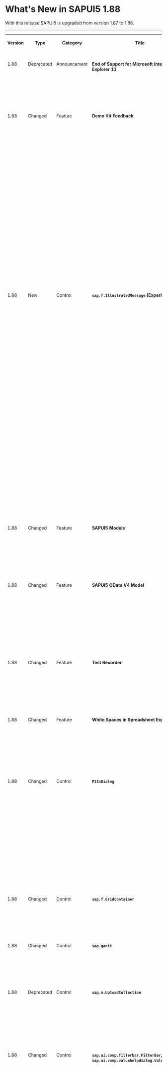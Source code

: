 <!-- loioe15a206e5463440eb1f49e8107c6f79c -->

# What's New in SAPUI5 1.88

With this release SAPUI5 is upgraded from version 1.87 to 1.88.



****


<table>
<tr>
<th valign="top">

Version

</th>
<th valign="top">

Type

</th>
<th valign="top">

Category

</th>
<th valign="top">

Title

</th>
<th valign="top">

Description

</th>
<th valign="top">

Action

</th>
<th valign="top">

Available as of

</th>
</tr>
<tr>
<td valign="top">

1.88 

</td>
<td valign="top">

Deprecated 

</td>
<td valign="top">

Announcement 

</td>
<td valign="top">

**End of Support for Microsoft Internet Explorer 11** 

</td>
<td valign="top">

**End of Support for Microsoft Internet Explorer 11**

Starting with version 1.88, SAPUI5 no longer supports Microsoft Internet Explorer 11. For more information, see [SAPUI5 Support Status for Microsoft Internet Explorer 11](../02_Read-Me-First/browser-and-platform-support-74b59ef.md#loio74b59efa0eef48988d3b716bd0ecc933__MS_IE).

<sub>Deprecated•Announcement•Info Only•1.88</sub>

</td>
<td valign="top">

Info Only

</td>
<td valign="top">

2021-03-25

</td>
</tr>
<tr>
<td valign="top">

1.88 

</td>
<td valign="top">

Changed 

</td>
<td valign="top">

Feature 

</td>
<td valign="top">

**Demo Kit Feedback** 

</td>
<td valign="top">

**Demo Kit Feedback**

Thank you all for using the Demo Kit feedback function! We have received many comments and suggestions about the different Demo Kit functionalities and we are considering all of them. Please continue providing your valuable feedback, and we will continue to implement it.

We have improved the following Demo Kit areas:

-   You can now choose to view the whole Demo Kit app in dark or light mode. We have added an *Appearance* setting in the *More Information* menu. If you choose Auto, the mode is based on your OS settings.

-   We have improved the readability of the *Known direct subclasses* popover in the *API Reference*. The subclasses are displayed in a list with only one item per row. It is now easier to browse through the numerous subclasses of base controls, such as `sap.ui.core.Control`.Check it out in the [API Reference](https://ui5.sap.com/#/api/sap.ui.core.Control).

-   You can now use the new [Ctrl\] + [Shift\] + [F\]  shortcut combination to directly enable the global search functionality and start typing without the need to select the search field.

-   We have improved the appearance of long API names, such as methods and aggregations, in the *API Reference* so that they are no longer truncated.


<sub>Changed•Feature•Info Only•1.88</sub>

</td>
<td valign="top">

Info Only 

</td>
<td valign="top">

2021-03-25

</td>
</tr>
<tr>
<td valign="top">

1.88 

</td>
<td valign="top">

New 

</td>
<td valign="top">

Control 

</td>
<td valign="top">

**`sap.f.IllustratedMessage` \(Experimental\)** 

</td>
<td valign="top">

**`sap.f.IllustratedMessage` \(Experimental\)**

Empty states are moments in the user experience where there’s no data to display. Success states are occasions to celebrate and reward a user’s special accomplishment or the completion of an important task. The new `IllustratedMessage` control is the recommended combination of a solution-oriented message, an engaging illustration, and conversational tone to better communicate empty or success states.

![](images/Illustrated_Message_WN_46b68bf.png)

For more information, see the [API Reference](https://ui5.sap.com/#/api/sap.f.IllustratedMessage) and the [Samples](https://ui5.sap.com/#/entity/sap.f.IllustratedMessage).

<sub>New•Control•Info Only•1.88</sub>

</td>
<td valign="top">

Info Only 

</td>
<td valign="top">

2021-03-25

</td>
</tr>
<tr>
<td valign="top">

1.88 

</td>
<td valign="top">

Changed 

</td>
<td valign="top">

Feature 

</td>
<td valign="top">

**SAPUI5 Models** 

</td>
<td valign="top">

**SAPUI5 Models**

The new version of SAPUI5 introduces a new `sap.ui.model.Binding#getResolvedPath` method, which provides the resolved path for a binding's path and context. The method can be used with all bindings. For more information, see the [API Reference](https://ui5.sap.com/#/api/sap.ui.model.Binding/methods/getResolvedPath).

<sub>Changed•Feature•Info Only•1.88</sub>

</td>
<td valign="top">

Info Only 

</td>
<td valign="top">

2021-03-25

</td>
</tr>
<tr>
<td valign="top">

1.88 

</td>
<td valign="top">

Changed 

</td>
<td valign="top">

Feature 

</td>
<td valign="top">

**SAPUI5 OData V4 Model** 

</td>
<td valign="top">

**SAPUI5 OData V4 Model**

If you use a list binding for an OData V4 model and have specified a list of groupable properties in the `groupLevels` array of the `$$aggregation` list binding parameter, you can now use the `sap.ui.model.odata.v4.ODataListBinding#getDownloadUrl` method to obtain the URL for the leaf level data.

For more information, see [OData V4 Model](../04_Essentials/odata-v4-model-5de13cf.md), the [API Reference](https://ui5.sap.com/#/api/sap.ui.model.odata.v4), and the [Samples](https://ui5.sap.com/#/entity/sap.ui.model.odata.v4.ODataModel).

<sub>Changed•Feature•Info Only•1.88</sub>

</td>
<td valign="top">

Info Only 

</td>
<td valign="top">

2021-03-25

</td>
</tr>
<tr>
<td valign="top">

1.88 

</td>
<td valign="top">

Changed 

</td>
<td valign="top">

Feature 

</td>
<td valign="top">

**Test Recorder** 

</td>
<td valign="top">

**Test Recorder**

We've introduced the option to generate code snippets with assertions. Assertions verify that the selected property will have exactly the same value during the test as it does at the moment of recording. For more information, see [Test Recorder](../04_Essentials/test-recorder-2535ef9.md).

<sub>Changed•Feature•Info Only•1.88</sub>

</td>
<td valign="top">

Info Only 

</td>
<td valign="top">

2021-03-25

</td>
</tr>
<tr>
<td valign="top">

1.88 

</td>
<td valign="top">

Changed 

</td>
<td valign="top">

Feature 

</td>
<td valign="top">

**White Spaces in Spreadsheet Export** 

</td>
<td valign="top">

**White Spaces in Spreadsheet Export**

Leading and trailing white spaces are now also taken into account during the spreadsheet export and are shown in the generated spreadsheet.

For more information, see [Spreadsheet Export](../04_Essentials/spreadsheet-export-2691788.md), the [API Reference](https://ui5.sap.com/#/api/sap.ui.export.Spreadsheet/overview), and the [Samples](https://ui5.sap.com/#/entity/sap.ui.export.Spreadsheet).

<sub>Changed•Feature•Info Only•1.88</sub>

</td>
<td valign="top">

Info Only 

</td>
<td valign="top">

2021-03-25

</td>
</tr>
<tr>
<td valign="top">

1.88 

</td>
<td valign="top">

Changed 

</td>
<td valign="top">

Control 

</td>
<td valign="top">

**`P13nDialog`** 

</td>
<td valign="top">

**`P13nDialog`**

We've visually modified the filter tab of the table personalization dialog, or `P13nDialog`, to align it with the latest changes in the `ValueHelpDialog` *Define Conditions* tab. In the new design, the *Include* and *Exclude* operations are displayed in the same dropdown as group headers. The type of dropdown has been changed from `sap.m.Select` to `sap.m.ComboBox` since `sap.m.Select` doesn't have group headers. For more information, see the [Sample](https://ui5.sap.com/#/entity/sap.ui.comp.smartfilterbar.SmartFilterBar/sample/sap.ui.comp.sample.smartfilterbar.example1).

> ### Note:  
> If you have tests that depend on the presence of the exclude operations dropdown or the `sap.m.Select` control, you must adapt them accordingly.

<sub>Changed•Control•Info Only•1.88</sub>

</td>
<td valign="top">

Info Only 

</td>
<td valign="top">

2021-03-25

</td>
</tr>
<tr>
<td valign="top">

1.88 

</td>
<td valign="top">

Changed 

</td>
<td valign="top">

Control 

</td>
<td valign="top">

**`sap.f.GridContainer`** 

</td>
<td valign="top">

**`sap.f.GridContainer`**

We have added a new `columnsChange` event, fired when the count of grid columns changes. For more information, see the [API Reference](https://ui5.sap.com/#/api/sap.f.GridContainer) and the [Sample](https://ui5.sap.com/#/entity/sap.f.GridContainer/sample/sap.f.sample.GridContainer).

<sub>Changed•Control•Info Only•1.88</sub>

</td>
<td valign="top">

Info Only 

</td>
<td valign="top">

2021-03-25

</td>
</tr>
<tr>
<td valign="top">

1.88 

</td>
<td valign="top">

Changed 

</td>
<td valign="top">

Control 

</td>
<td valign="top">

**`sap.gantt`** 

</td>
<td valign="top">

**`sap.gantt`**

We have improved the usability of the Gantt chart with the large interval/label always visible on the time axis. For more information, see the [API Reference](https://ui5.sap.com/#/api/sap.gantt.misc.AxisTime) and the [Sample](https://ui5.sap.com/#/entity/sap.gantt.simple.GanttChartWithTable).

<sub>Changed•Control•Info Only•1.88</sub>

</td>
<td valign="top">

Info Only 

</td>
<td valign="top">

2021-03-25

</td>
</tr>
<tr>
<td valign="top">

1.88 

</td>
<td valign="top">

Deprecated 

</td>
<td valign="top">

Control 

</td>
<td valign="top">

**`sap.m.UploadCollection`** 

</td>
<td valign="top">

**`sap.m.UploadCollection`**

As of version 1.88, the `UploadCollection` control is deprecated. You can use the `UploadSet` \(`sap.m.upload.UploadSet`\) control that has better handling of headers and requests, unified behavior of instant and deferred uploads, as well as improved progress indication. For more information, see the [API Reference](https://ui5.sap.com/#/api/sap.m.upload.UploadSet).

<sub>Deprecated•Control•Info Only•1.88</sub>

</td>
<td valign="top">

Info Only 

</td>
<td valign="top">

2021-03-25

</td>
</tr>
<tr>
<td valign="top">

1.88 

</td>
<td valign="top">

Changed 

</td>
<td valign="top">

Control 

</td>
<td valign="top">

**`sap.ui.comp.filterbar.FilterBar`, `sap.ui.comp.valuehelpdialog.ValueHelpDialog`** 

</td>
<td valign="top">

**`sap.ui.comp.filterbar.FilterBar`, `sap.ui.comp.valuehelpdialog.ValueHelpDialog`**

We have introduced several small visual changes:

-   To comply with the design guidelines, the *Go* button of the `FilterBar` now comes before *Show Filter Bar*/*Hide Filter Bar* in the header toolbar.

-   In the `ValueHelpDialog` with a filter bar, if there are more than 8 filters, clicking on the *Show Filters* button now displays only 7 filters and a *Show All Filters* button. To see all filters, you need to click *Show All Filters*. There is no option to hide all filters. If you close and reopen the `ValueHelpDialog`, you will again see 7 filters.

-   On a mobile device, when `ValueHelpDialog` has only the *Define Conditions* tab or only the *Search and Select* tab, the tab now opens directly. We have removed the intermediate step where you had to click on a list that opened the *Define Conditions* and *Search and Select* dialogs.

For more information, see the [Samples](https://ui5.sap.com/#/entity/sap.ui.comp.valuehelpdialog.ValueHelpDialog).

> ### Note:  
> If you have OPA tests that depend on the previous states of these controls, you must adapt the tests accordingly.

<sub>Changed•Control•Info Only•1.88</sub>

</td>
<td valign="top">

Info Only 

</td>
<td valign="top">

2021-03-25

</td>
</tr>
<tr>
<td valign="top">

1.88 

</td>
<td valign="top">

Changed 

</td>
<td valign="top">

Control 

</td>
<td valign="top">

**`sap.ui.comp.smartfield.SmartField`, `sap.ui.comp.smartfilterbar.SmartFilterBar`** 

</td>
<td valign="top">

**`sap.ui.comp.smartfield.SmartField`, `sap.ui.comp.smartfilterbar.SmartFilterBar`**

We've introduced the highlighting of search suggestions of the `SmartField` and `SmartFilterBar` based on the `TypeAhead` functionality. This feature makes it easier to find the desired value in the suggestions. For more information, see the [SmartField Sample](https://ui5.sap.com/#/entity/sap.ui.comp.smartfield.SmartField/sample/sap.ui.comp.sample.smartfield.TextInEditModeSource) and the [SmartFilterBar Sample](https://ui5.sap.com/#/entity/sap.ui.comp.smartfilterbar.SmartFilterBar/sample/sap.ui.comp.sample.smartfilterbar.example1).

<sub>Changed•Control•Info Only•1.88</sub>

</td>
<td valign="top">

Info Only 

</td>
<td valign="top">

2021-03-25

</td>
</tr>
<tr>
<td valign="top">

1.88 

</td>
<td valign="top">

Changed 

</td>
<td valign="top">

Control 

</td>
<td valign="top">

**`sap.ui.comp.smartfield.SmartField`** 

</td>
<td valign="top">

**`sap.ui.comp.smartfield.SmartField`**

We've introduced a new property, `fixedValueListValidationEnabled`, to turn off the handling of incorrect values in the `ComboBox` feature. The default value of the property is `false`. If it’s set to `true`, a standard validation for `sap.m.ComboBox` is performed. For more information, see the [API Reference](https://ui5.sap.com/#/api/sap.ui.comp.smartfield.SmartField).

<sub>Changed•Control•Info Only•1.88</sub>

</td>
<td valign="top">

Info Only 

</td>
<td valign="top">

2021-03-25

</td>
</tr>
<tr>
<td valign="top">

1.88 

</td>
<td valign="top">

Changed 

</td>
<td valign="top">

Control 

</td>
<td valign="top">

**`sap.ui.comp.smartform.SmartForm`** 

</td>
<td valign="top">

**`sap.ui.comp.smartform.SmartForm`**

We've introduced a new control called `SemanticGroupElement` to handle the logic of semantically connected fields in the `SmartForm`. In `edit` mode, semantically connected fields are rendered as input fields with delimiters in between. In `display` mode, they behave as a single text. Note that this functionality is restricted only to string fields. It's not applicable to URLs, or the `ObjectStatus` or `ObjectIdentifier` controls.

The maximum number of fields that can be separated by a delimiter is three. The default delimiter is "/". In the `SmartForm`, you can use both `SemanticGroupElement` and `GroupElement` in one and the same Group or separated in different Groups.

For more information, see the [API Reference](https://ui5.sap.com/#/api/sap.ui.comp.smartform.SemanticGroupElement).

<sub>Changed•Control•Info Only•1.88</sub>

</td>
<td valign="top">

Info Only 

</td>
<td valign="top">

2021-03-25

</td>
</tr>
<tr>
<td valign="top">

1.88 

</td>
<td valign="top">

Changed 

</td>
<td valign="top">

Control 

</td>
<td valign="top">

**`sap.ui.comp.smarttable.SmartTable`** 

</td>
<td valign="top">

**`sap.ui.comp.smarttable.SmartTable`**

We have improved the usability and accessibility of column resizing for the responsive table. For example, we have added resize handles and keyboard shortcuts in the table. For more information, see the [API Reference](https://ui5.sap.com/#/api/sap.ui.comp.smarttable.SmartTable%23methods/getEnableAutoColumnWidth) and the [Sample](https://ui5.sap.com/#/entity/sap.ui.comp.smarttable.SmartTable/sample/sap.ui.comp.sample.smarttable.mtable).

![](images/WN188_Resizing_c879acc.png)

<sub>Changed•Control•Info Only•1.88</sub>

</td>
<td valign="top">

Info Only 

</td>
<td valign="top">

2021-03-25

</td>
</tr>
<tr>
<td valign="top">

1.88 

</td>
<td valign="top">

Changed 

</td>
<td valign="top">

Control 

</td>
<td valign="top">

**`sap.ui.integration.widgets.Card`** 

</td>
<td valign="top">

**`sap.ui.integration.widgets.Card`**

-   To improve the loading performance of Integration cards, we have added a new `Auto` value to the `dataMode` \(experimental\) property. It sets the card to start the manifest processing only when the card is in the viewport. For more information, see the [Sample](https://ui5.sap.com/#/entity/sap.ui.integration.widgets.Card/sample/sap.ui.integration.sample.LazyLoading) and the [Integrate](https://ui5.sap.com/test-resources/sap/ui/integration/demokit/cardExplorer/webapp/index.html#/integrate/api) section in the Card Explorer.
-   In Calendar card, using the new `actions` \(experimental\) property, you can now define an action for each calendar item. A possible use case is when you want to provide a link for an online event or application. For more information, see the [Sample](https://ui5.sap.com/test-resources/sap/ui/integration/demokit/cardExplorer/webapp/index.html#/explore/calendar/calendar) and the [Calendar Card](https://ui5.sap.com/test-resources/sap/ui/integration/demokit/cardExplorer/webapp/index.html#/learn/types/calendar) section in the Card Explorer.

-   Actions can now also be used as column entries in the Table card and as group entries in the Object card. For more information, see the [Table Card](https://ui5.sap.com/test-resources/sap/ui/integration/demokit/cardExplorer/webapp/index.html#/learn/types/table) and the [Object Card](https://ui5.sap.com/test-resources/sap/ui/integration/demokit/cardExplorer/webapp/index.html#/learn/types/object) sections in the Card Explorer


<sub>Changed•Control•Info Only•1.88</sub>

</td>
<td valign="top">

Info Only 

</td>
<td valign="top">

2021-03-25

</td>
</tr>
<tr>
<td valign="top">

1.88 

</td>
<td valign="top">

Changed 

</td>
<td valign="top">

Control 

</td>
<td valign="top">

**`sap.ui.unified.Currency`** 

</td>
<td valign="top">

**`sap.ui.unified.Currency`**

As an app developer you can now define custom currency names with a length of up to 5 symbols and values with a larger number of digits after the decimal point. If not explicitly set, the default maximal precision is decided based on the number of digits after the decimal point. For more information, see the [Sample](https://ui5.sap.com/#/entity/sap.ui.unified.Currency/sample/sap.ui.unified.sample.Currency).

<sub>Changed•Control•Info Only•1.88</sub>

</td>
<td valign="top">

Info Only 

</td>
<td valign="top">

2021-03-25

</td>
</tr>
<tr>
<td valign="top">

1.88 

</td>
<td valign="top">

Changed 

</td>
<td valign="top">

SAP Fiori Elements 

</td>
<td valign="top">

**SAP Fiori elements for OData V2 and SAP Fiori elements for OData V4** 

</td>
<td valign="top">

**SAP Fiori elements for OData V2 and SAP Fiori elements for OData V4**

The following changes and new features are available for SAP Fiori elements for OData V2 and SAP Fiori elements for OData V4:

-   End users now get the sort and filter options in the column header of columns annotated with `UI.DataFieldForAnnotation` in grid, analytical, and tree tables.
-   Application developers can customize the width of columns defined in the line items of a list report and object page using the UI annotation `com.sap.vocabularies.HTML5.v1.CssDefaults`. For more information, see [Setting the Default Column Width](../06_SAP_Fiori_Elements/setting-the-default-column-width-a765253.md).

<sub>Changed•SAP Fiori Elements•Info Only•1.88</sub>

</td>
<td valign="top">

Info Only 

</td>
<td valign="top">

2021-03-25

</td>
</tr>
<tr>
<td valign="top">

1.88 

</td>
<td valign="top">

Changed 

</td>
<td valign="top">

SAP Fiori Elements 

</td>
<td valign="top">

**SAP Fiori elements for OData V2** 

</td>
<td valign="top">

**SAP Fiori elements for OData V2**

The following changes and new features are available for SAP Fiori elements for OData V2:

-   Application developers can now add two tables in a subsection of an object page. The tables in the subsection adjust their respective widths depending on the available screen size. For more information, see [Adding Two Tables in a Subsection](../06_SAP_Fiori_Elements/adding-two-tables-in-a-subsection-17564c2.md).
-   Overview pages now support horizontal bar charts. For more information, see [Bar Chart Card](../06_SAP_Fiori_Elements/bar-chart-card-95f6aeb.md).
-   Analytical list pages now provide visual indication of the item that is shown on the object page.

<sub>Changed•SAP Fiori Elements•Info Only•1.88</sub>

</td>
<td valign="top">

Info Only 

</td>
<td valign="top">

2021-03-25

</td>
</tr>
<tr>
<td valign="top">

1.88 

</td>
<td valign="top">

Changed 

</td>
<td valign="top">

SAP Fiori Elements 

</td>
<td valign="top">

**SAP Fiori elements for OData V4** 

</td>
<td valign="top">

**SAP Fiori elements for OData V4**

The following changes and new features are available for SAP Fiori elements for OData V4:

-   Application developers can now use side effects in the list report to refresh multiple lists from different entity sets. For more information, see [Side Effects](../06_SAP_Fiori_Elements/side-effects-18b17bd.md) and [Side Effect Annotations: Examples](../06_SAP_Fiori_Elements/side-effect-annotations-examples-61cf21d.md).
-   Application developers can now add a custom filter field, based on a field defined on the client side whose values depend on entity properties from the OData service. For more information, see [Adding Custom Fields to the Filter Bar](../06_SAP_Fiori_Elements/adding-custom-fields-to-the-filter-bar-5fb9f57.md).
-   Application developers can now use multiple value help dialogs. For more information, see [Field Help](../06_SAP_Fiori_Elements/field-help-a5608ea.md).
-   Charts are now also supported for entity sets based on custom aggregations in the back end. For more information, see [Configuring Charts](../06_SAP_Fiori_Elements/configuring-charts-653ed0f.md).
-   Listing actions \(custom actions from the manifest and actions from annotations\) as menu buttons is now also possible for form actions. For more information, see [Actions](../06_SAP_Fiori_Elements/actions-cbf16c5.md).
-   Application developers can now define their own field length for multi-line text fields. For more information, see [Different Representations of a Field](../06_SAP_Fiori_Elements/different-representations-of-a-field-c18ada4.md).

<sub>Changed•SAP Fiori Elements•Info Only•1.88</sub>

</td>
<td valign="top">

Info Only 

</td>
<td valign="top">

2021-03-25

</td>
</tr>
</table>

**Related Information**  


[What's New in SAPUI5 1.124](what-s-new-in-sapui5-1-124-7f77c3f.md "With this release SAPUI5 is upgraded from version 1.123 to 1.124.")

[What's New in SAPUI5 1.123](what-s-new-in-sapui5-1-123-9d00ac7.md "With this release SAPUI5 is upgraded from version 1.122 to 1.123.")

[What's New in SAPUI5 1.122](what-s-new-in-sapui5-1-122-5d078da.md "With this release SAPUI5 is upgraded from version 1.121 to 1.122.")

[What's New in SAPUI5 1.121](what-s-new-in-sapui5-1-121-91a4a2f.md "With this release SAPUI5 is upgraded from version 1.120 to 1.121.")

[What's New in SAPUI5 1.120](what-s-new-in-sapui5-1-120-2359b63.md "With this release SAPUI5 is upgraded from version 1.119 to 1.120.")

[What's New in SAPUI5 1.119](what-s-new-in-sapui5-1-119-0b1903a.md "With this release SAPUI5 is upgraded from version 1.118 to 1.119.")

[What's New in SAPUI5 1.118](what-s-new-in-sapui5-1-118-3eecbde.md "With this release SAPUI5 is upgraded from version 1.117 to 1.118.")

[What's New in SAPUI5 1.117](what-s-new-in-sapui5-1-117-029d3b4.md "With this release SAPUI5 is upgraded from version 1.116 to 1.117.")

[What's New in SAPUI5 1.116](what-s-new-in-sapui5-1-116-ebd6f34.md "With this release SAPUI5 is upgraded from version 1.115 to 1.116.")

[What's New in SAPUI5 1.115](what-s-new-in-sapui5-1-115-409fde8.md "With this release SAPUI5 is upgraded from version 1.114 to 1.115.")

[What's New in SAPUI5 1.114](what-s-new-in-sapui5-1-114-890fce1.md "With this release SAPUI5 is upgraded from version 1.113 to 1.114.")

[What's New in SAPUI5 1.113](what-s-new-in-sapui5-1-113-a9553fe.md "With this release SAPUI5 is upgraded from version 1.112 to 1.113.")

[What's New in SAPUI5 1.112](what-s-new-in-sapui5-1-112-34afc69.md "With this release SAPUI5 is upgraded from version 1.111 to 1.112.")

[What's New in SAPUI5 1.111](what-s-new-in-sapui5-1-111-7a67837.md "With this release SAPUI5 is upgraded from version 1.110 to 1.111.")

[What's New in SAPUI5 1.110](what-s-new-in-sapui5-1-110-71a855c.md "With this release SAPUI5 is upgraded from version 1.109 to 1.110.")

[What's New in SAPUI5 1.109](what-s-new-in-sapui5-1-109-3264bd2.md "With this release SAPUI5 is upgraded from version 1.108 to 1.109.")

[What's New in SAPUI5 1.108](what-s-new-in-sapui5-1-108-66e33f0.md "With this release SAPUI5 is upgraded from version 1.107 to 1.108.")

[What's New in SAPUI5 1.107](what-s-new-in-sapui5-1-107-d4ff916.md "With this release SAPUI5 is upgraded from version 1.106 to 1.107.")

[What's New in SAPUI5 1.106](what-s-new-in-sapui5-1-106-5b497b0.md "With this release SAPUI5 is upgraded from version 1.105 to 1.106.")

[What's New in SAPUI5 1.105](what-s-new-in-sapui5-1-105-4d6c00e.md "With this release SAPUI5 is upgraded from version 1.104 to 1.105.")

[What's New in SAPUI5 1.104](what-s-new-in-sapui5-1-104-69e567c.md "With this release SAPUI5 is upgraded from version 1.103 to 1.104.")

[What's New in SAPUI5 1.103](what-s-new-in-sapui5-1-103-0e98c76.md "With this release SAPUI5 is upgraded from version 1.102 to 1.103.")

[What's New in SAPUI5 1.102](what-s-new-in-sapui5-1-102-f038c99.md "With this release SAPUI5 is upgraded from version 1.101 to 1.102.")

[What's New in SAPUI5 1.101](what-s-new-in-sapui5-1-101-7733b00.md "With this release SAPUI5 is upgraded from version 1.100 to 1.101.")

[What's New in SAPUI5 1.100](what-s-new-in-sapui5-1-100-27dec1d.md "With this release SAPUI5 is upgraded from version 1.99 to 1.100.")

[What's New in SAPUI5 1.99](what-s-new-in-sapui5-1-99-4f35848.md "With this release SAPUI5 is upgraded from version 1.98 to 1.99.")

[What's New in SAPUI5 1.98](what-s-new-in-sapui5-1-98-d9f16f2.md "With this release SAPUI5 is upgraded from version 1.97 to 1.98.")

[What's New in SAPUI5 1.97](what-s-new-in-sapui5-1-97-fa0e282.md "With this release SAPUI5 is upgraded from version 1.96 to 1.97.")

[What's New in SAPUI5 1.96](what-s-new-in-sapui5-1-96-7a9269f.md "With this release SAPUI5 is upgraded from version 1.95 to 1.96.")

[What's New in SAPUI5 1.95](what-s-new-in-sapui5-1-95-a1aea67.md "With this release SAPUI5 is upgraded from version 1.94 to 1.95.")

[What's New in SAPUI5 1.94](what-s-new-in-sapui5-1-94-c40f1e6.md "With this release SAPUI5 is upgraded from version 1.93 to 1.94.")

[What's New in SAPUI5 1.93](what-s-new-in-sapui5-1-93-f273340.md "With this release SAPUI5 is upgraded from version 1.92 to 1.93.")

[What's New in SAPUI5 1.92](what-s-new-in-sapui5-1-92-1ef345d.md "With this release SAPUI5 is upgraded from version 1.91 to 1.92.")

[What's New in SAPUI5 1.91](what-s-new-in-sapui5-1-91-0a2bd79.md "With this release SAPUI5 is upgraded from version 1.90 to 1.91.")

[What's New in SAPUI5 1.90](what-s-new-in-sapui5-1-90-91c10c2.md "With this release SAPUI5 is upgraded from version 1.89 to 1.90.")

[What's New in SAPUI5 1.89](what-s-new-in-sapui5-1-89-e56cddc.md "With this release SAPUI5 is upgraded from version 1.88 to 1.89.")

[What's New in SAPUI5 1.87](what-s-new-in-sapui5-1-87-b506da7.md "With this release SAPUI5 is upgraded from version 1.86 to 1.87.")

[What's New in SAPUI5 1.86](what-s-new-in-sapui5-1-86-4c1c959.md "With this release SAPUI5 is upgraded from version 1.85 to 1.86.")

[What's New in SAPUI5 1.85](what-s-new-in-sapui5-1-85-1d18eb5.md "With this release SAPUI5 is upgraded from version 1.84 to 1.85.")

[What's New in SAPUI5 1.84](what-s-new-in-sapui5-1-84-dc76640.md "With this release SAPUI5 is upgraded from version 1.82 to 1.84.")

[What's New in SAPUI5 1.82](what-s-new-in-sapui5-1-82-3a8dd13.md "With this release SAPUI5 is upgraded from version 1.81 to 1.82.")

[What's New in SAPUI5 1.81](what-s-new-in-sapui5-1-81-f5e2a21.md "With this release SAPUI5 is upgraded from version 1.80 to 1.81.")

[What's New in SAPUI5 1.80](what-s-new-in-sapui5-1-80-8cee506.md "With this release SAPUI5 is upgraded from version 1.79 to 1.80.")

[What's New in SAPUI5 1.79](what-s-new-in-sapui5-1-79-99c4cdc.md "With this release SAPUI5 is upgraded from version 1.78 to 1.79.")

[What's New in SAPUI5 1.78](what-s-new-in-sapui5-1-78-f09b63e.md "With this release SAPUI5 is upgraded from version 1.77 to 1.78.")

[What's New in SAPUI5 1.77](what-s-new-in-sapui5-1-77-c46b439.md "With this release SAPUI5 is upgraded from version 1.76 to 1.77.")

[What's New in SAPUI5 1.76](what-s-new-in-sapui5-1-76-aad03b5.md "With this release SAPUI5 is upgraded from version 1.75 to 1.76.")

[What's New in SAPUI5 1.75](what-s-new-in-sapui5-1-75-5cbb62d.md "With this release SAPUI5 is upgraded from version 1.74 to 1.75.")

[What's New in SAPUI5 1.74](what-s-new-in-sapui5-1-74-c22208a.md "With this release SAPUI5 is upgraded from version 1.73 to 1.74.")

[What's New in SAPUI5 1.73](what-s-new-in-sapui5-1-73-231dd13.md "With this release SAPUI5 is upgraded from version 1.72 to 1.73.")

[What's New in SAPUI5 1.72](what-s-new-in-sapui5-1-72-521cad9.md "With this release SAPUI5 is upgraded from version 1.71 to 1.72.")

[What's New in SAPUI5 1.71](what-s-new-in-sapui5-1-71-a93a6a3.md "With this release SAPUI5 is upgraded from version 1.70 to 1.71.")

[What's New in SAPUI5 1.70](what-s-new-in-sapui5-1-70-f073d69.md "With this release SAPUI5 is upgraded from version 1.69 to 1.70.")

[What's New in SAPUI5 1.69](what-s-new-in-sapui5-1-69-89a18bd.md "With this release SAPUI5 is upgraded from version 1.68 to 1.69.")

[What's New in SAPUI5 1.68](what-s-new-in-sapui5-1-68-f94bf93.md "With this release SAPUI5 is upgraded from version 1.67 to 1.68.")

[What's New in SAPUI5 1.67](what-s-new-in-sapui5-1-67-a6b1472.md "With this release SAPUI5 is upgraded from version 1.66 to 1.67.")

[What's New in SAPUI5 1.66](what-s-new-in-sapui5-1-66-c9896e9.md "With this release SAPUI5 is upgraded from version 1.65 to 1.66.")

[What's New in SAPUI5 1.65](what-s-new-in-sapui5-1-65-0f5acfd.md "With this release SAPUI5 is upgraded from version 1.64 to 1.65.")

[What's New in SAPUI5 1.64](what-s-new-in-sapui5-1-64-0e30822.md "With this release SAPUI5 is upgraded from version 1.63 to 1.64.")

[What's New in SAPUI5 1.63](what-s-new-in-sapui5-1-63-e8d9da7.md "With this release SAPUI5 is upgraded from version 1.62 to 1.63.")

[What's New in SAPUI5 1.62](what-s-new-in-sapui5-1-62-771f4d5.md "With this release SAPUI5 is upgraded from version 1.61 to 1.62.")

[What's New in SAPUI5 1.61](what-s-new-in-sapui5-1-61-d991552.md "With this release SAPUI5 is upgraded from version 1.60 to 1.61.")

[What's New in SAPUI5 1.60](what-s-new-in-sapui5-1-60-5a0e1f7.md "With this release SAPUI5 is upgraded from version 1.58 to 1.60.")

[What's New in SAPUI5 1.58](what-s-new-in-sapui5-1-58-7c927aa.md "With this release SAPUI5 is upgraded from version 1.56 to 1.58.")

[What's New in SAPUI5 1.56](what-s-new-in-sapui5-1-56-108b7fd.md "With this release SAPUI5 is upgraded from version 1.54 to 1.56.")

[What's New in SAPUI5 1.54](what-s-new-in-sapui5-1-54-c838330.md "With this release SAPUI5 is upgraded from version 1.52 to 1.54.")

[What's New in SAPUI5 1.52](what-s-new-in-sapui5-1-52-849e1b6.md "With this release SAPUI5 is upgraded from version 1.50 to 1.52.")

[What's New in SAPUI5 1.50](what-s-new-in-sapui5-1-50-759e9f3.md "With this release SAPUI5 is upgraded from version 1.48 to 1.50.")

[What's New in SAPUI5 1.48](what-s-new-in-sapui5-1-48-fa1efac.md "With this release SAPUI5 is upgraded from version 1.46 to 1.48.")

[What's New in SAPUI5 1.46](what-s-new-in-sapui5-1-46-6307539.md "With this release SAPUI5 is upgraded from version 1.44 to 1.46.")

[What's New in SAPUI5 1.44](what-s-new-in-sapui5-1-44-a0cb7a0.md "With this release SAPUI5 is upgraded from version 1.42 to 1.44.")

[What's New in SAPUI5 1.42](what-s-new-in-sapui5-1-42-468b05d.md "With this release SAPUI5 is upgraded from version 1.40 to 1.42.")

[What's New in SAPUI5 1.40](what-s-new-in-sapui5-1-40-fbab50e.md "With this release SAPUI5 is upgraded from version 1.38 to 1.40.")

[What's New in SAPUI5 1.38](what-s-new-in-sapui5-1-38-f218918.md "With this release SAPUI5 is upgraded from version 1.36 to 1.38.")

